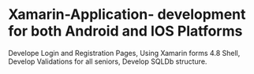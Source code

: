 # Xamarin-Application- development for both Android and IOS Platforms
Develope Login and Registration Pages,
Using Xamarin forms 4.8 Shell, 
Develop Validations for all seniors,
Develop SQLDb structure.
